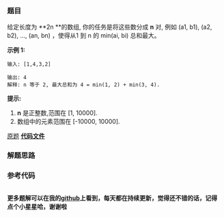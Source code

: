 ### 题目
给定长度为  **2n  **的数组, 你的任务是将这些数分成  **n** 对, 例如 (a1, b1), (a2, b2), ..., (an, bn)
，使得从1 到 n 的 min(ai, bi) 总和最大。

**示例 1:**

    
    
    输入: [1,4,3,2]
    
    输出: 4
    解释: n 等于 2, 最大总和为 4 = min(1, 2) + min(3, 4).
    

**提示:**

  1. **n**  是正整数,范围在 [1, 10000].
  2. 数组中的元素范围在 [-10000, 10000].

[原题](https://leetcode-cn.com/problems/array-partition-i/)    **[代码文件]()**


### 解题思路




### 参考代码

```go


```




**更多题解可以在我的[github](https://github.com/LZH139/leetcode_Go)上看到，每天都在持续更新，觉得还不错的话，记得点个小星星哈，谢谢啦**

